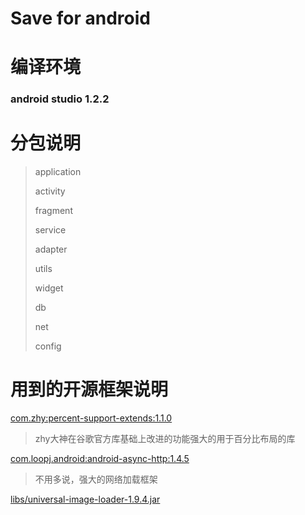 # Save for android

# 编译环境

### android studio 1.2.2

# 分包说明

> application 
>
> activity
>
> fragment
>
> service
>
> adapter
>
> utils
>
> widget
>
> db
>
> net
>
> config

# 用到的开源框架说明

[com.zhy:percent-support-extends:1.1.0](https://github.com/hongyangAndroid/android-percent-support-extend)

> zhy大神在谷歌官方库基础上改进的功能强大的用于百分比布局的库

[com.loopj.android:android-async-http:1.4.5](https://github.com/loopj/android-async-http)

> 不用多说，强大的网络加载框架

[libs/universal-image-loader-1.9.4.jar](https://github.com/nostra13/Android-Universal-Image-Loader)





